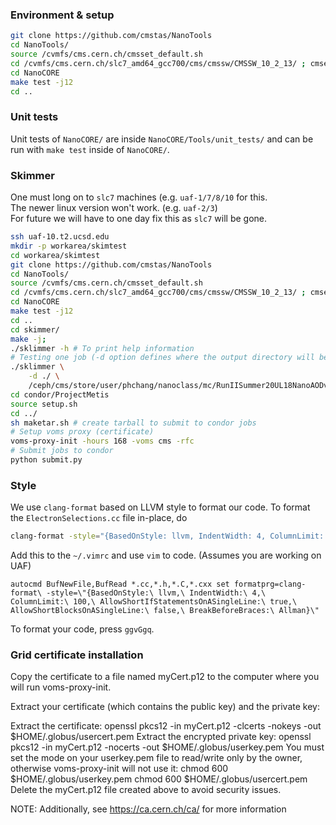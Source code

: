 ### Environment & setup
```bash
git clone https://github.com/cmstas/NanoTools
cd NanoTools/
source /cvmfs/cms.cern.ch/cmsset_default.sh
cd /cvmfs/cms.cern.ch/slc7_amd64_gcc700/cms/cmssw/CMSSW_10_2_13/ ; cmsenv ; cd -
cd NanoCORE
make test -j12
cd ..
```

### Unit tests

Unit tests of `NanoCORE/` are inside `NanoCORE/Tools/unit_tests/` and can be run with
`make test` inside of `NanoCORE/`.

### Skimmer

One must long on to ```slc7``` machines (e.g. ```uaf-1/7/8/10``` for this.  
The newer linux version won't work. (e.g. ```uaf-2/3```)  
For future we will have to one day fix this as ```slc7``` will be gone.  

```bash
ssh uaf-10.t2.ucsd.edu
mkdir -p workarea/skimtest
cd workarea/skimtest
git clone https://github.com/cmstas/NanoTools
cd NanoTools/
source /cvmfs/cms.cern.ch/cmsset_default.sh
cd /cvmfs/cms.cern.ch/slc7_amd64_gcc700/cms/cmssw/CMSSW_10_2_13/ ; cmsenv ; cd -
cd NanoCORE
make test -j12
cd ..
cd skimmer/
make -j;
./sklimmer -h # To print help information
# Testing one job (-d option defines where the output directory will be. below example sets it to current directory)
./sklimmer \
    -d ./ \
    /ceph/cms/store/user/phchang/nanoclass/mc/RunIISummer20UL18NanoAODv9/TTToSemiLeptonic_TuneCP5_13TeV-powheg-pythia8/NANOAODSIM/106X_upgrade2018_realistic_v16_L1v1-v1/120000/87DEE912-70CF-A549-B10B-1A229B256E88.root
cd condor/ProjectMetis
source setup.sh
cd ../
sh maketar.sh # create tarball to submit to condor jobs
# Setup voms proxy (certificate)
voms-proxy-init -hours 168 -voms cms -rfc
# Submit jobs to condor
python submit.py
```

### Style

We use `clang-format` based on LLVM style to format our code. To format the `ElectronSelections.cc` file in-place, do
```bash
clang-format -style="{BasedOnStyle: llvm, IndentWidth: 4, ColumnLimit: 120, AllowShortIfStatementsOnASingleLine: true, AllowShortBlocksOnASingleLine: true}" -i ElectronSelections.cc
```

Add this to the ```~/.vimrc``` and use ```vim``` to code. (Assumes you are working on UAF)
```
autocmd BufNewFile,BufRead *.cc,*.h,*.C,*.cxx set formatprg=clang-format\ -style=\"{BasedOnStyle:\ llvm,\ IndentWidth:\ 4,\ ColumnLimit:\ 100,\ AllowShortIfStatementsOnASingleLine:\ true,\ AllowShortBlocksOnASingleLine:\ false,\ BreakBeforeBraces:\ Allman}\"
```

To format your code, press ```ggvGgq```.


### Grid certificate installation

Copy the certificate to a file named myCert.p12 to the computer where you will run voms-proxy-init.

Extract your certificate (which contains the public key) and the private key:

Extract the certificate:
openssl pkcs12 -in myCert.p12 -clcerts -nokeys -out $HOME/.globus/usercert.pem
Extract the encrypted private key:
openssl pkcs12 -in myCert.p12 -nocerts -out $HOME/.globus/userkey.pem
You must set the mode on your userkey.pem file to read/write only by the owner, otherwise voms-proxy-init will not use it:
chmod 600 $HOME/.globus/userkey.pem
chmod 600 $HOME/.globus/usercert.pem
Delete the myCert.p12 file created above to avoid security issues.

NOTE: Additionally, see https://ca.cern.ch/ca/ for more information
